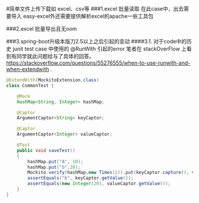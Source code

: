 #简单文件上传下载如 excel、csv等
###1.excel 批量读取
在此case中，出去需要导入 easy-excel外还需要提供解析excel的apache一些工具包

###2.excel 批量导出且无oom

###3.spring-boot升级本版刀2.5以上之后引起的变动
####3.1. 对于code中的历史 junit test case 中使用的 @RunWith 引起的error 
笔者在 stackOverFlow 上看到有同学就此问题给与了具体的回答。 https://stackoverflow.com/questions/55276555/when-to-use-runwith-and-when-extendwith .
````java
@ExtendWith(MockitoExtension.class)
class CommonTest {

    @Mock
    HashMap<String, Integer> hashMap;

    @Captor
    ArgumentCaptor<String> keyCaptor;

    @Captor
    ArgumentCaptor<Integer> valueCaptor;

    @Test
    public void saveTest()
    {
        hashMap.put("A", 10);
        hashMap.put("b",20);
        Mockito.verify(hashMap,new Times(2)).put(keyCaptor.capture(), valueCaptor.capture());
        assertEquals("b", keyCaptor.getValue());
        assertEquals(new Integer(20), valueCaptor.getValue());
    }
}
````


